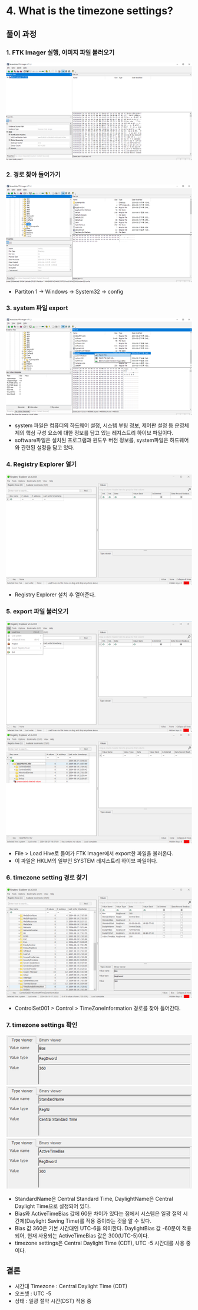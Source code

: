 # 4. What is the timezone settings?

## 풀이 과정
### 1. FTK Imager 실행, 이미지 파일 불러오기
![사진](../2/images/1.png)

### 2. 경로 찾아 들어가기
![사진](../2/images/2.png)

- Partiton 1 → Windows → System32 → config

### 3. system 파일 export
![사진](images/1.png)

- system 파일은 컴퓨터의 하드웨어 설정, 시스템 부팅 정보, 제어판 설정 등 운영체제의 핵심 구성 요소에 대한 정보를 담고 있는 레지스트리 하이브 파일이다.
- software파일은 설치된 프로그램과 윈도우 버전 정보를, system파일은 하드웨어와 관련된 설정을 담고 있다.

### 4. Registry Explorer 열기
![사진](../2/images/4.png)

- Registry Explorer 설치 후 열어준다.

### 5. export 파일 불러오기
![사진](../2/images/5.png)
![사진](images/2.png)

- File > Load Hive로 들어가 FTK Imager에서 export한 파일을 불러온다.
- 이 파일은 HKLM의 일부인 SYSTEM 레지스트리 하이브 파일이다.

### 6. timezone setting 경로 찾기
![사진](images/3.png)

- ControlSet001 > Control > TimeZoneInformation 경로를 찾아 들어간다.

### 7. timezone settings 확인
![사진](images/4.png)
![사진](images/5.png)
![사진](images/6.png)

- StandardName은 Central Standard Time, DaylightName은 Central Daylight Time으로 설정되어 있다.
- Bias와 ActiveTimeBias 값에 60분 차이가 있다는 점에서 시스템은 일광 절약 시간제(Daylight Saving Time)를 적용 중이라는 것을 알 수 있다.
- Bias 값 360은 기본 시간대인 UTC-6을 의미한다. DaylightBias 값 -60분이 적용되어, 현재 사용되는 ActiveTimeBias 값은 300(UTC-5)이다.
- timezone settings은 Central Daylight Time (CDT), UTC -5 시간대를 사용 중이다.

## 결론

- 시간대 Timezone : Central Daylight Time (CDT)  
- 오프셋 : UTC -5  
- 상태 : 일광 절약 시간(DST) 적용 중